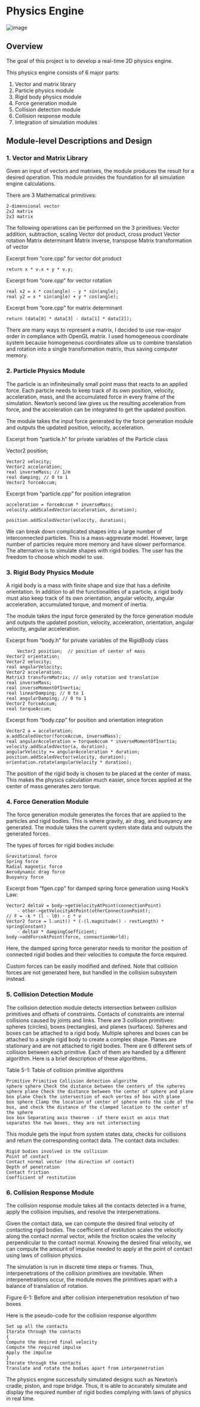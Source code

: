 # Physics Engine
![image](https://github.com/DouglasChenH/Physics-Engine-Beta/raw/master/screenshot.png)
## Overview 

The goal of this project is to develop a real-time 2D physics engine. 

This physics engine consists of 6 major parts:
1. Vector and matrix library 
2. Particle physics module 
3. Rigid body physics module 
4. Force generation module 
5. Collision detection module 
6. Collision response module 
7. Integration of simulation modules 

## Module-level Descriptions and Design 

### 1. Vector and Matrix Library 
Given an input of vectors and matrixes, the module produces the result for a desired operation. This module provides the foundation for all simulation engine calculations.

There are 3 Mathematical primitives: 

	2-dimensional vector
	2x2 matrix
	2x3 matrix

The following operations can be performed on the 3 primitives:
Vector addition, subtraction, scaling
Vector dot product, cross product
Vector rotation
Matrix determinant
Matrix inverse, transpose
Matrix transformation of vector

Excerpt from “core.cpp” for vector dot product

    return x * v.x + y * v.y;

Excerpt from “core.cpp” for vector rotation

	real x2 = x * cos(angle) - y * sin(angle);	
	real y2 = x * sin(angle) + y * cos(angle);
	

Excerpt from “core.cpp” for matrix determinant

    return (data[0] * data[3] - data[1] * data[2]);


There are many ways to represent a matrix, I decided to use row-major order in compliance with OpenGL matrix.  I used homogeneous coordinate system because homogeneous coordinates allow us to combine translation and rotation into a single transformation matrix, thus saving computer memory.


### 2. Particle Physics Module

The particle is an infinitesimally small point mass that reacts to an applied force. Each particle needs to keep track of its own position, velocity, acceleration, mass, and the accumulated force in every frame of the simulation. Newton’s second law gives us the resulting acceleration from force, and the acceleration can be integrated to get the updated position.

The module takes the input force generated by the force generation module and outputs the updated position, velocity, acceleration. 

Excerpt from “particle.h” for private variables of the Particle class

Vector2 position;

	Vector2 velocity;	
	Vector2 acceleration;	
	real inverseMass; // 1/m	
	real damping; // 0 to 1	
	Vector2 forceAccum;

Excerpt from “particle.cpp” for position integration

	acceleration = forceAccum * inverseMass;
	velocity.addScaledVector(acceleration, duration);
	
	position.addScaledVector(velocity, duration);

We can break down complicated shapes into a large number of interconnected particles. This is a mass-aggrevate model. However, large number of particles require more memory and have slower performance. The alternative is to simulate shapes with rigid bodies. The user has the freedom to choose which model to use.



### 3. Rigid Body Physics Module 
A rigid body is a mass with finite shape and size that has a definite orientation. In addition to all the functionalities of a particle, a rigid body must also keep track of its own orientation, angular velocity, angular acceleration, accumulated torque, and moment of inertia.

The module takes the input force generated by the force generation module and outputs the updated position, velocity, acceleration, orientation, angular velocity, angular acceleration. 

Excerpt from “body.h” for private variables of the RigidBody class

        Vector2 position;  // position of center of mass
	Vector2 orientation;
	Vector2 velocity;
	real angularVelocity;
	Vector2 acceleration;
	Matrix3 transformMatrix; // only rotation and translation
	real inverseMass;
	real inverseMomentOfInertia;
	real linearDamping; // 0 to 1
	real angularDamping; // 0 to 1
	Vector2 forceAccum;
	real torqueAccum;

Excerpt from “body.cpp” for position and orientation integration

	Vector2 a = acceleration;
	a.addScaledVector(forceAccum, inverseMass);
	real angularAcceleration = torqueAccum * inverseMomentOfInertia;
	velocity.addScaledVector(a, duration);
	angularVelocity += angularAcceleration * duration;
	position.addScaledVector(velocity, duration);
	orientation.rotate(angularVelocity * duration);


The position of the rigid body is chosen to be placed at the center of mass. This makes the physics calculation much easier, since forces applied at the center of mass generates zero torque.


### 4. Force Generation Module 
The force generation module generates the forces that are applied to the particles and rigid bodies. This is where gravity, air drag, and buoyancy are generated. The module takes the current system state data and outputs the generated forces.

The types of forces for rigid bodies include:

    Gravitational force
    Spring force
    Radial magnetic force
    Aerodynamic drag force
    Buoyancy force

Excerpt from “fgen.cpp” for damped spring force generation using Hook’s Law:

    Vector2 deltaV = body->getVelocityAtPoint(connectionPoint)
		- other->getVelocityAtPoint(otherConnectionPoint);
	// F = -k * (l - l0) - c * v
	Vector2 force = l.unit() * (-(l.magnitude() - restLength) * springConstant)
		- deltaV * dampingCoefficient;
	body->addForceAtPoint(force, connectionWorld);

Here, the damped spring force generator needs to monitor the position of connected rigid bodies and their velocities to compute the force required.

Custom forces can be easily modified and defined. Note that collision forces are not generated here, but handled in the collision subsystem instead.


### 5. Collision Detection Module 

The collision detection module detects intersection between collision primitives and offsets of constraints. Contacts of constraints are internal collisions caused by joints and links. There are 3 collision primitives: spheres (circles), boxes (rectangles), and planes (surfaces). Spheres and boxes can be attached to a rigid body. Multiple spheres and boxes can be attached to a single rigid body to create a complex shape. Planes are stationary and are not attached to rigid bodies. There are 6 different sets of collision between each primitive. Each of them are handled by a different algorithm. Here is a brief description of these algorithms.

Table 5-1: Table of collision primitive algorithms

    Primitive Primitive Collision detection algorithm
    sphere sphere Check the distance between the centers of the spheres
    sphere plane Check the distance between the center of sphere and plane
    box plane Check the intersection of each vertex of box with plane
    box sphere Clamp the location of center of sphere onto the side of the box, and check the distance of the clamped location to the center of the sphere
    box box Separating axis theorem - if there exist an axis that separates the two boxes, they are not intersecting

This module gets the input from system states data, checks for collisions and return the corresponding contact data. The contact data includes:

	Rigid bodies involved in the collision
	Point of contact
	Contact normal vector (the direction of contact)
	Depth of penetration
	Contact friction
	Coefficient of restitution

### 6. Collision Response Module 
The collision response module takes all the contacts detected in a frame, apply the collision impulses, and resolve the interpenetrations.

Given the contact data, we can compute the desired final velocity of contacting rigid bodies. The coefficient of restitution scales the velocity along the contact normal vector, while the friction scales the velocity perpendicular to the contact normal. Knowing the desired final velocity, we can compute the amount of impulse needed to apply at the point of contact using laws of collision physics.

The simulation is run in discrete time steps or frames. Thus, interpenetrations of the collision primitives are inevitable. When interpenetrations occur, the module moves the primitives apart with a balance of translation of rotation. 


Figure 6-1: Before and after collision interpenetration resolution of two boxes

Here is the pseudo-code for the collision response algorithm:

	Set up all the contacts
	Iterate through the contacts
	{
	Compute the desired final velocity
	Compute the required impulse
	Apply the impulse
	}
	Iterate through the contacts
	Translate and rotate the bodies apart from interpenetration


The physics engine successfully simulated designs such as Newton’s cradle, piston, and rope bridge. Thus, it is able to accurately simulate and display the required number of rigid bodies complying with laws of physics in real time. 


